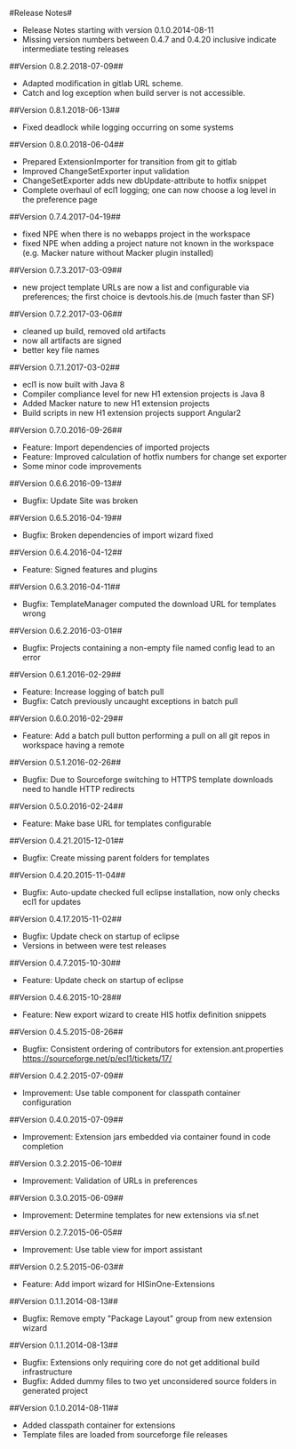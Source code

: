 #Release Notes#

* Release Notes starting with version 0.1.0.2014-08-11
* Missing version numbers between 0.4.7 and 0.4.20 inclusive indicate intermediate testing releases

##Version 0.8.2.2018-07-09##
* Adapted modification in gitlab URL scheme.
* Catch and log exception when build server is not accessible.

##Version 0.8.1.2018-06-13##
* Fixed deadlock while logging occurring on some systems

##Version 0.8.0.2018-06-04##
* Prepared ExtensionImporter for transition from git to gitlab
* Improved ChangeSetExporter input validation
* ChangeSetExporter adds new dbUpdate-attribute to hotfix snippet
* Complete overhaul of ecl1 logging; one can now choose a log level in the preference page

##Version 0.7.4.2017-04-19##
* fixed NPE when there is no webapps project in the workspace
* fixed NPE when adding a project nature not known in the workspace (e.g. Macker nature without Macker plugin installed)

##Version 0.7.3.2017-03-09##
* new project template URLs are now a list and configurable via preferences; the first choice is devtools.his.de (much faster than SF)

##Version 0.7.2.2017-03-06##
* cleaned up build, removed old artifacts
* now all artifacts are signed
* better key file names

##Version 0.7.1.2017-03-02##
* ecl1 is now built with Java 8
* Compiler compliance level for new H1 extension projects is Java 8
* Added Macker nature to new H1 extension projects
* Build scripts in new H1 extension projects support Angular2

##Version 0.7.0.2016-09-26##
* Feature: Import dependencies of imported projects
* Feature: Improved calculation of hotfix numbers for change set exporter
* Some minor code improvements

##Version 0.6.6.2016-09-13##
* Bugfix: Update Site was broken

##Version 0.6.5.2016-04-19##
* Bugfix: Broken dependencies of import wizard fixed

##Version 0.6.4.2016-04-12##
* Feature: Signed features and plugins

##Version 0.6.3.2016-04-11##
* Bugfix: TemplateManager computed the download URL for templates wrong

##Version 0.6.2.2016-03-01##
* Bugfix: Projects containing a non-empty file named config lead to an error

##Version 0.6.1.2016-02-29##
* Feature: Increase logging of batch pull
* Bugfix: Catch previously uncaught exceptions in batch pull

##Version 0.6.0.2016-02-29##
* Feature: Add a batch pull button performing a pull on all git repos in workspace having a remote

##Version 0.5.1.2016-02-26##
* Bugfix: Due to Sourceforge switching to HTTPS template downloads need to handle HTTP redirects

##Version 0.5.0.2016-02-24##
* Feature: Make base URL for templates configurable

##Version 0.4.21.2015-12-01##
* Bugfix: Create missing parent folders for templates

##Version 0.4.20.2015-11-04##
* Bugfix: Auto-update checked full eclipse installation, now only checks ecl1 for updates

##Version 0.4.17.2015-11-02##
* Bugfix: Update check on startup of eclipse
* Versions in between were test releases

##Version 0.4.7.2015-10-30##
* Feature: Update check on startup of eclipse

##Version 0.4.6.2015-10-28##
* Feature: New export wizard to create HIS hotfix definition snippets

##Version 0.4.5.2015-08-26##
* Bugfix: Consistent ordering of contributors for extension.ant.properties https://sourceforge.net/p/ecl1/tickets/17/

##Version 0.4.2.2015-07-09##
* Improvement: Use table component for classpath container configuration

##Version 0.4.0.2015-07-09##
* Improvement: Extension jars embedded via container found in code completion

##Version 0.3.2.2015-06-10##
* Improvement: Validation of URLs in preferences

##Version 0.3.0.2015-06-09##
* Improvement: Determine templates for new extensions via sf.net

##Version 0.2.7.2015-06-05##
* Improvement: Use table view for import assistant

##Version 0.2.5.2015-06-03##

* Feature: Add import wizard for HISinOne-Extensions

##Version 0.1.1.2014-08-13##

* Bugfix: Remove empty "Package Layout" group from new extension wizard

##Version 0.1.1.2014-08-13##

* Bugfix: Extensions only requiring core do not get additional build infrastructure
* Bugfix: Added dummy files to two yet unconsidered source folders in generated project

##Version 0.1.0.2014-08-11##

* Added classpath container for extensions
* Template files are loaded from sourceforge file releases

